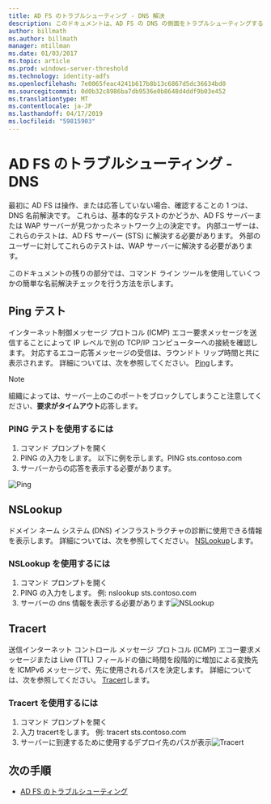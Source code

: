 ```yaml
---
title: AD FS のトラブルシューティング - DNS 解決
description: このドキュメントは、AD FS の DNS の側面をトラブルシューティングする方法を説明します
author: billmath
ms.author: billmath
manager: mtillman
ms.date: 01/03/2017
ms.topic: article
ms.prod: windows-server-threshold
ms.technology: identity-adfs
ms.openlocfilehash: 7e0065feac4241b617b8b13c6867d5dc36634bd0
ms.sourcegitcommit: 0d0b32c8986ba7db9536e0b8648d4ddf9b03e452
ms.translationtype: MT
ms.contentlocale: ja-JP
ms.lasthandoff: 04/17/2019
ms.locfileid: "59815903"
---
```

# <a name="ad-fs-troubleshooting---dns"></a>AD FS のトラブルシューティング - DNS 
最初に AD FS は操作、または応答していない場合、確認することの 1 つは、DNS 名前解決です。  これらは、基本的なテストのかどうか、AD FS サーバーまたは WAP サーバーが見つかったネットワーク上の決定です。  内部ユーザーは、これらのテストは、AD FS サーバー (STS) に解決する必要があります。    外部のユーザーに対してこれらのテストは、WAP サーバーに解決する必要があります。

このドキュメントの残りの部分では、コマンド ライン ツールを使用していくつかの簡単な名前解決チェックを行う方法を示します。

## <a name="ping-test"></a>Ping テスト
インターネット制御メッセージ プロトコル (ICMP) エコー要求メッセージを送信することによって IP レベルで別の TCP/IP コンピューターへの接続を確認します。 対応するエコー応答メッセージの受信は、ラウンドト リップ時間と共に表示されます。  詳細については、次を参照してください。 [Ping](https://technet.microsoft.com/library/ff961503.aspx)します。


>[!NOTE]
>組織によっては、サーバー上のこのポートをブロックしてしまうこと注意してください、**要求がタイムアウト**応答します。

### <a name="to-use-a-ping-test"></a>PING テストを使用するには
1.  コマンド プロンプトを開く
2. PING の入力<name of adfs server>をします。 以下に例を示します。PING sts.contoso.com
3. サーバーからの応答を表示する必要があります。

![Ping](media/ad-fs-tshoot-dns/dns1.png)

## <a name="nslookup"></a>NSLookup
ドメイン ネーム システム (DNS) インフラストラクチャの診断に使用できる情報を表示します。  詳細については、次を参照してください。 [NSLookup](https://technet.microsoft.com/library/cc725991.aspx)します。

### <a name="to-use-a-nslookup"></a>NSLookup を使用するには
1.  コマンド プロンプトを開く
2. PING の入力<name of adfs server>をします。 例: nslookup sts.contoso.com
3. サーバーの dns 情報を表示する必要があります![NSLookup](media/ad-fs-tshoot-dns/dns2.png)

## <a name="tracert"></a>Tracert
送信インターネット コントロール メッセージ プロトコル (ICMP) エコー要求メッセージまたは Live (TTL) フィールドの値に時間を段階的に増加による変換先を ICMPv6 メッセージで、先に使用されるパスを決定します。   詳細については、次を参照してください。 [Tracert](https://technet.microsoft.com/library/ff961507.aspx)します。


### <a name="to-use-tracert"></a>Tracert を使用するには
1.  コマンド プロンプトを開く
2. 入力 tracert<name of adfs server>をします。 例: tracert sts.contoso.com
3. サーバーに到達するために使用するデプロイ先のパスが表示![Tracert](media/ad-fs-tshoot-dns/dns3.png)

## <a name="next-steps"></a>次の手順

- [AD FS のトラブルシューティング](ad-fs-tshoot-overview.md)